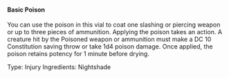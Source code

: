 #### Basic Poison
You can use the poison in this vial to coat one slashing or piercing weapon or up to three pieces of ammunition. Applying the poison takes an action. A creature hit by the Poisoned weapon or ammunition must make a DC 10 Constitution saving throw or take 1d4 poison damage. Once applied, the poison retains potency for 1 minute before drying.

Type: Injury
Ingredients: Nightshade